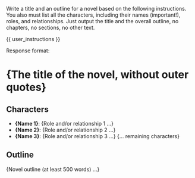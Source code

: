 Write a title and an outline for a novel based on the following instructions.
You also must list all the characters, including their names (important!), roles, and relationships.
Just output the title and the overall outline, no chapters, no sections, no other text.

{{ user_instructions }}

Response format:

# {The title of the novel, without outer quotes}

## Characters

* **{Name 1}**: {Role and/or relationship 1 ...}
* **{Name 2}**: {Role and/or relationship 2 ...}
* **{Name 3}**: {Role and/or relationship 3 ...}
{... remaining characters}

## Outline

{Novel outline (at least 500 words) ...}
